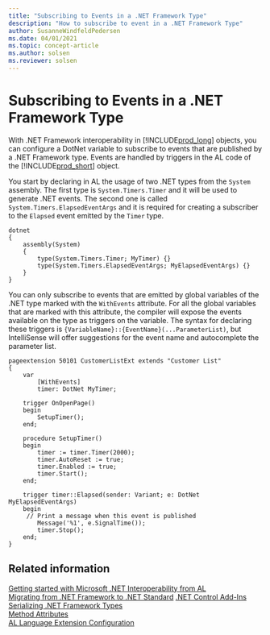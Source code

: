 ```yaml
---
title: "Subscribing to Events in a .NET Framework Type"
description: "How to subscribe to event in a .NET Framework Type"
author: SusanneWindfeldPedersen
ms.date: 04/01/2021
ms.topic: concept-article
ms.author: solsen
ms.reviewer: solsen
---
```


# Subscribing to Events in a .NET Framework Type
With .NET Framework interoperability in [!INCLUDE[prod_long](includes/prod_long.md)] objects, you can configure a DotNet variable to subscribe to events that are published by a .NET Framework type. Events are handled by triggers in the AL code of the [!INCLUDE[prod_short](includes/prod_short.md)] object. 

You start by declaring in AL the usage of two .NET types from the `System` assembly. The first type is `System.Timers.Timer` and it will be used to generate .NET events. The second one is called `System.Timers.ElapsedEventArgs` and it is required for creating a subscriber to the `Elapsed` event emitted by the `Timer` type.

```AL
dotnet
{
    assembly(System)
    {
        type(System.Timers.Timer; MyTimer) {}
        type(System.Timers.ElapsedEventArgs; MyElapsedEventArgs) {}
    }
}
```

You can only subscribe to events that are emitted by global variables of the .NET type marked with the `WithEvents` attribute.
For all the global variables that are marked with this attribute, the compiler will expose the events available on the type as triggers on the variable.
The syntax for declaring these triggers is `{VariableName}::{EventName}(...ParameterList)`, but IntelliSense will offer suggestions for the event name and autocomplete the parameter list.

```AL
pageextension 50101 CustomerListExt extends "Customer List"
{
    var 
        [WithEvents]
        timer: DotNet MyTimer;
    
    trigger OnOpenPage()
    begin
        SetupTimer();
    end;

    procedure SetupTimer()
    begin 
        timer := timer.Timer(2000);
        timer.AutoReset := true;
        timer.Enabled := true; 
        timer.Start();
    end;

    trigger timer::Elapsed(sender: Variant; e: DotNet MyElapsedEventArgs)
    begin
     // Print a message when this event is published 
        Message('%1', e.SignalTime());
        timer.Stop();
    end;
}
```


## Related information  
[Getting started with Microsoft .NET Interoperability from AL](devenv-get-started-call-dotnet-from-al.md)   
[Migrating from .NET Framework to .NET Standard](devenv-migrate-from-dotnet-framework-to-dotnet-standard.md)
[.NET Control Add-Ins](devenv-dotnet-controladdins.md)   
[Serializing .NET Framework Types](devenv-dotnet-serializing-dotnetframework-types.md)   
[Method Attributes](attributes/devenv-method-attributes.md)  
[AL Language Extension Configuration](devenv-al-extension-configuration.md)  
